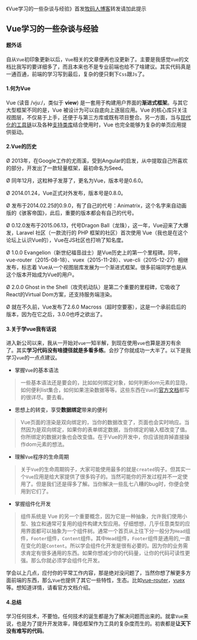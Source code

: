 《Vue学习的一些杂谈与经验》首发[牧码人博客](http://www.luckyhe.com/post/90.html)转发请加此提示

## Vue学习的一些杂谈与经验

####  题外话

自从`Vue`初印象更新以后，`Vue`相关的文章便再也没更新了。主要是我感觉`Vue`的文档比我写的要详细多了，而且本来也不是专业前端也给不了啥建议。其实代码真是一通百通，前端的学习写到最后，复杂的便只剩下`Css`跟`Js`了。

#### 1.何为Vue

Vue (读音 /vjuː/，类似于 **view**) 是一套用于构建用户界面的**渐进式框架**。与其它大型框架不同的是，Vue 被设计为可以自底向上逐层应用。Vue 的核心库只关注视图层，不仅易于上手，还便于与第三方库或既有项目整合。另一方面，当与[现代化的工具链](https://cn.vuejs.org/v2/guide/single-file-components.html)以及各种[支持类库](https://github.com/vuejs/awesome-vue#libraries--plugins)结合使用时，Vue 也完全能够为复杂的单页应用提供驱动。

#### 2.Vue的历史

Ø 2013年，在Google工作的尤雨溪，受到Angular的启发，从中提取自己所喜欢的部分，开发出了一款轻量框架，最初命名为Seed。

Ø 同年12月，这粒种子发芽了，更名为Vue，版本号是0.6.0。

Ø 2014.01.24，Vue正式对外发布，版本号是0.8.0。

Ø 发布于2014.02.25的0.9.0，有了自己的代号：Animatrix，这个名字来自动画版的《骇客帝国》，此后，重要的版本都会有自己的代号。

Ø 0.12.0发布于2015.06.13，代号Dragon Ball（龙珠），这一年，Vue迎来了大爆发，Laravel 社区（一款流行的 PHP 框架的社区）首次使用 Vue（我也是在这个论坛上认识Vue的），Vue在JS社区也打响了知名度。

Ø 1.0.0 Evangelion（新世纪福音战士）是Vue历史上的第一个里程碑。同年，vue-router（2015-08-18）、vuex（2015-11-28）、vue-cli（2015-12-27）相继发布，标志着 Vue从一个视图层库发展为一个渐进式框架。很多前端同学也是从这个版本开始成为Vue的用户。

Ø 2.0.0 Ghost in the Shell（攻壳机动队）是第二个重要的里程碑，它吸收了React的Virtual Dom方案，还支持服务端渲染。

Ø 就在不久前，Vue发布了2.6.0 Macross（超时空要塞），这是一个承前启后的版本，因为在它之后，3.0.0也呼之欲出了。


#### 3.关于学vue我有话说

进入新公司以来，我从一开始对`vue`一知半解，到现在使用`vue`也算是游刃有余了。其实**学习代码没有啥捷径就是多看多练**。会抄了你就成功一大半了。以下是我学习`vue`的一点点建议。

- 掌握`Vue`的基本语法
> 一些基本语法还是要会的，比如如何绑定对象，如何判断dom元素的显隐，如何便利list集合，如何如果渲染数据等等。这些东西在`Vue`的[官方文档](https://cn.vuejs.org/v2/guide/)都写的很详尽。要去看。
- 思想上的转变，享受**数据绑定**带来的便利
> Vue页面的渲染是双向绑定的，当你的数据改变了，页面也会实时响应。当然因为是双向绑定，如果你的表单绑定数据，当你绑定的输入框改变了值。你所绑定的数据对象也会改变值。在于Vue的开发中，你应该抛弃掉直接操作dom元素的想法。
- 理解`Vue`程序的生命周期
>关于`Vue`的生命周期钩子，大家可能使用最多的就是`created`钩子。但其实一个`Vue`应用是给大家提供了很多钩子的。当然可能你的开发过程并不一定使用了。但是我们还是得多了解。当你解决一些乱七八糟的bug时，你便会使用到它们了。
- 掌握组件化开发
>组件系统是 Vue 的另一个重要概念，因为它是一种抽象，允许我们使用小型、独立和通常可复用的组件构建大型应用。仔细想想，几乎任意类型的应用界面都可以抽象为一个组件树。通常一个首页从上往下分一般分为`Head`组件，`Footer`组件，`Content`组件。其中`Head`组件，`Footer`组件是通用的,一直在变化的是`Content`。所以学会组件化开发是很有必要的。因为你的业务需求肯定有很多通用的东西。如果你想减少你的代码量，让你的代码可读性更强。那么你就必须学会组件化开发。

学会以上几点，应付你的平常工作内容，那是绝对没问题了，当然你想了解更多方面前端的东西，那么`Vue`也提供了其它一些特性，生态。比如[vue-router](https://router.vuejs.org/zh/)，[vuex](https://vuex.vuejs.org/zh/)等。想知道详情，请看官方文档介绍。

#### 4.总结

学习任何技术，不要怕，任何技术的诞生都是为了解决问题而出来的。就拿`Vue`来说，也是为了提升开发效率，降低框架作为工具的复杂度而生的。初衷都是**让天下没有难写的代码**。

